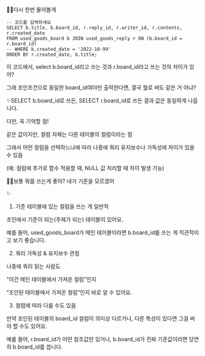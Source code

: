 🤷‍♀️다시 한번 물어볼게
```
-- 코드를 입력하세요
SELECT b.title, b.board_id, r.reply_id, r.writer_id, r.contents, r.created_date
FROM used_goods_board b JOIN used_goods_reply r ON (b.board_id = r.board_id)
-- WHERE b.created_date = '2022-10-99'
ORDER BY r.created_date, b.title;
```
이 코드에서, select b.board_id라고 쓰는 것과 r.board_id라고 쓰는 것의 차이가 있어?

그래 조인조건으로 동일한 board_id여야만 출력한다면, 결국 뭘로 써도 같은 거 아냐?

✨SELECT b.board_id로 쓰든, SELECT r.board_id로 쓰든 결과 값은 동일하게 나옵니다.

다만, 꼭 기억할 점!

같은 값이지만, 컬럼 자체는 다른 테이블의 컬럼이라는 점

그래서 어떤 컬럼을 선택하느냐에 따라 나중에 쿼리 유지보수나 가독성에 차이가 있을 수 있음

(예: 컬럼에 추가로 함수 적용할 때, NULL 값 처리할 때 차이 발생 가능)

🤷‍♀️보통 뭐를 쓰는게 좋아? 내가 기준을 모르겠어

✨
1. 기준 테이블에 있는 컬럼을 쓰는 게 일반적

조인에서 기준이 되는(주체가 되는) 테이블이 있어요.

예를 들어, used_goods_board가 메인 테이블이라면 b.board_id를 쓰는 게 직관적이고 보기 좋습니다.

2. 쿼리 가독성 & 유지보수 관점

나중에 쿼리 읽는 사람도

“이건 메인 테이블에서 가져온 컬럼”인지

“조인된 테이블에서 가져온 컬럼”인지 바로 알 수 있어요.

3. 컬럼에 따라 다를 수도 있음

만약 조인된 테이블의 board_id 컬럼이 의미상 다르거나, 다른 특성이 있다면 그걸 써야 할 수도 있어요.

예를 들어, r.board_id가 어떤 참조값만 있거나, b.board_id가 진짜 기준값이라면 당연히 b.board_id를 씁니다.

